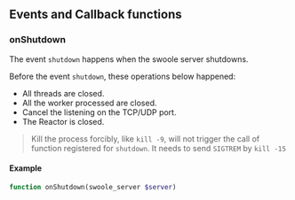 ## Events and Callback functions 

### onShutdown

The event `shutdown` happens when the swoole server shutdowns.

Before the event `shutdown`, these operations below happened:

- All threads are closed.
- All the worker processed are closed.
- Cancel the listening on the TCP/UDP port.
- The Reactor is closed.

> Kill the process forcibly, like `kill -9`, will not trigger the call of function registered for `shutdown`. It needs to send `SIGTREM` by `kill -15`

#### Example

```php
function onShutdown(swoole_server $server)
```
